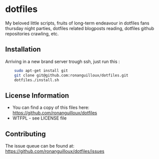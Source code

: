 dotfiles
========

My beloved little scripts, fruits of long-term endeavour in dotfiles fans thursday night parties, dotfiles related blogposts reading, dotfiles github repositories crawling, etc.


Installation
------------

Arriving in a new brand server trough ssh, just run this :

``` bash
    sudo apt-get install git 
    git clone git@github.com:ronanguilloux/dotfiles.git
    dotfiles./install.sh
```


License Information
-------------------

* You can find a copy of this files here: https://github.com/ronanguilloux/dotfiles
* WTFPL - see LICENSE file


Contributing
------------

The issue queue can be found at: https://github.com/ronanguilloux/dotfiles/issues

